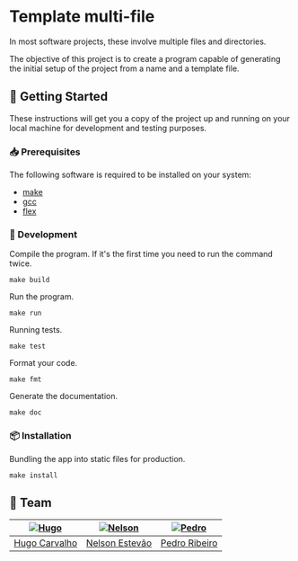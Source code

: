 [hugo]: https://github.com/HugoCarvalho99
[hugo-pic]: https://github.com/HugoCarvalho99.png?size=120
[nelson]: https://github.com/nelsonmestevao
[nelson-pic]: https://github.com/nelsonmestevao.png?size=120
[pedro]: https://github.com/pedroribeiro22
[pedro-pic]: https://github.com/pedroribeiro22.png?size=120

# Template multi-file

In most software projects, these involve multiple files and directories.

The objective of this project is to create a program capable of generating the
initial setup of the project from a name and a template file.

## :rocket: Getting Started

These instructions will get you a copy of the project up and running on your
local machine for development and testing purposes.

### :inbox_tray: Prerequisites

The following software is required to be installed on your system:

- [make](https://www.gnu.org/software/make/)
- [gcc](https://gcc.gnu.org/releases.html)
- [flex](https://github.com/westes/flex)

### :hammer: Development

Compile the program. If it's the first time you need to run the command twice.

```
make build
```

Run the program.

```
make run
```

Running tests.

```
make test
```

Format your code.

```
make fmt
```

Generate the documentation.

```
make doc
```

### :package: Installation

Bundling the app into static files for production.

```
make install
```

## :busts_in_silhouette: Team

| [![Hugo][hugo-pic]][hugo] | [![Nelson][nelson-pic]][nelson] | [![Pedro][pedro-pic]][pedro] |
| :-----------------------: | :-----------------------------: | :--------------------------: |
|   [Hugo Carvalho][hugo]   |    [Nelson Estevão][nelson]     |    [Pedro Ribeiro][pedro]    |
